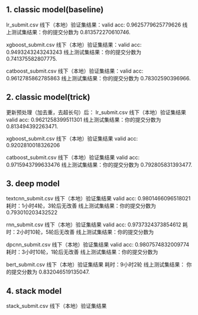 ## 1. classic model(baseline)
lr_submit.csv
线下（本地）验证集结果：valid acc: 0.9625779625779626
线上测试集结果：你的提交分数为      0.813572270610746.

xgboost_submit.csv
线下（本地）验证集结果：valid acc: 0.9493243243243243
线上测试集结果：你的提交分数为      0.741375582807775.

catboost_submit.csv
线下（本地）验证集结果：valid acc: 0.9612785862785863
线上测试集结果：你的提交分数为      0.78302590396966.

## 2. classic model(trick)
更新预处理（加去重，去超长句）后：
lr_submit.csv
线下（本地）验证集结果 valid acc: 0.9621258399511301
线上测试集结果：你的提交分数为     0.813494392263471.

xgboost_submit.csv
线下（本地）验证集结果 valid acc: 0.9202810018326206

catboost_submit.csv
线下（本地）验证集结果 valid acc: 0.9715943799633476
线上测试集结果：你的提交分数为     0.792805831393477.

## 3. deep model
textcnn_submit.csv
线下（本地）验证集结果 valid acc: 0.9801466096518021
耗时：1小时4轮，3轮后无改善
线上测试集结果：你的提交分数为     0.793010203432522

rnn_submit.csv
线下（本地）验证集结果 valid acc: 0.9737324373854612
耗时：2小时10轮，5轮后无改善
线上测试集结果：你的提交分数为

dpcnn_submit.csv
线下（本地）验证集结果 valid acc: 0.9807574832009774
耗时：3小时10轮，1轮后无改善
线上测试集结果：你的提交分数为

bert_submit.csv
线下（本地）验证集结果
耗时：9小时2轮
线上测试集结果：     你的提交分数为 0.832046519135047.

## 4. stack model
stack_submit.csv
线下（本地）验证集结果